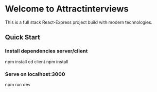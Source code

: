 # Welcome to Attractinterviews
This is a full stack React-Express project build with modern technologies.

## Quick Start

### Install dependencies server/client
npm install
cd client
npm install

### Serve on localhost:3000
npm run dev